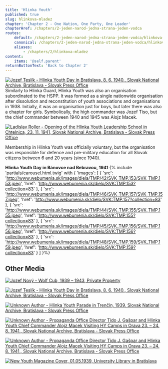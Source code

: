```yaml
---
title: 'Hlinka Youth'
published: true
slug: hlinkova-mladez
chapter: 'Chapter 2 - One Nation, One Party, One Leader'
chapterHref: /chapters/2-jeden-narod-jedna-strana-jeden-vodca
routes:
    default: /chapters/2-jeden-narod-jedna-strana-jeden-vodca/hlinkova-mladez
    canonical: /chapters/2-jeden-narod-jedna-strana-jeden-vodca/hlinkova-mladez
    aliases:
        - /chapters/2/hlinkova-mladez
content:
    items: '@self.parent'
returnButtonText: 'Back to Chapter 2'
---
```


[![Jozef Teslík - Hlinka Youth Day in Bratislava, 8. 6. 1940., Slovak National Archive, Bratislava - Slovak Press Office](Teslik-den_hlinkovej_mladeze--SNA_fond-STK--1940--3590.jpg "Jozef Teslík - Hlinka Youth Day in Bratislava, 8. 6. 1940.")](http://www.webumenia.sk/dielo/SVK:TMP.163?collection=83)
<span class="drop-cap">S</span>imilarly to Hlinka Guard, Hlinka Youth was also an organisation subordinated to the HSPP. It was formed as a single nationwide organisation after dissolution and reconstitution of youth associations and organisations in 1938. Initially, it was an organisation just for boys, but later there was also a chapter for girls. Symbolically, the high commander was Jozef Tiso, but the chief commander between 1940 and 1945 was  Alojz Macek.

[![Ladislav Roller - Opening of the Hlinka Youth Leadership School in Chtelnica, 23. 11. 1941, Slovak National Archive, Bratislava - Slovak Press Office](Ladislav_Roller--Otvorenie_SNA_Bratislava-fondSTK.jpg "Ladislav Roller - Opening of the Hlinka Youth Leadership School in Chtelnica")](http://www.webumenia.sk/dielo/SVK:TMP.188?collection=83)

<div class="highlight">
<p>
Membership in Hlinka Youth was officially voluntary, but the organisation was responsible for defence and pre-military education for all Slovak citizens between 6 and 20 years (since 1940).
</p>
</div>


**Hlinka Youth Day in Bánovce nad Bebravou, 1941**
{% include 'partials/carousel.html.twig' with {
	'images': [
    	{
        	'src': 'http://www.webumenia.sk/images/diela/TMP/42/SVK_TMP.153/SVK_TMP.153.jpeg',
        	'href': 'http://www.webumenia.sk/dielo/SVK:TMP.153?collection=83'
    	},
   	 {
        	'src': 'http://www.webumenia.sk/images/diela/TMP/46/SVK_TMP.157/SVK_TMP.157.jpeg',
        	'href': 'http://www.webumenia.sk/dielo/SVK:TMP.157?collection=83'
    	},
    	{
        	'src': 'http://www.webumenia.sk/images/diela/TMP/44/SVK_TMP.155/SVK_TMP.155.jpeg',
        	'href': 'http://www.webumenia.sk/dielo/SVK:TMP.155?collection=83'
    	},
    	{
        	'src': 'http://www.webumenia.sk/images/diela/TMP/45/SVK_TMP.156/SVK_TMP.156.jpeg',
        	'href': 'http://www.webumenia.sk/dielo/SVK:TMP.156?collection=83'
    	},
   	 {
        	'src': 'http://www.webumenia.sk/images/diela/TMP/48/SVK_TMP.159/SVK_TMP.159.jpeg',
        	'href': 'http://www.webumenia.sk/dielo/SVK:TMP.159?collection=83'
    	}
	]
}%}


## Other Media

[![Jozef Nový - Wolf Cub, 1939 – 1943, Private Property](Jozef_Nový--Vlca--1939--sukr_majetok--43.jpg "Jozef Nový - Wolf Cub")](http://www.webumenia.sk/dielo/SVK:TMP.162?collection=83)

[![Jozef Teslík - Hlinka Youth Day in Bratislava, 8. 6. 1940., Slovak National Archive, Bratislava - Slovak Press Office](autor_neznamy--Den_Hlinkovej_mladeze--1940--SNA_Bratislava-fondSTK--3585.jpg "Jozef Teslík - Hlinka Youth Day in Bratislava, 8. 6. 1940., Slovak National Archive, Bratislava - Slovak Press Office")](http://www.webumenia.sk/dielo/SVK:TMP.158?collection=83)

[![Unknown Author - Hlinka Youth Parade in Trenčín, 1939, Slovak National Archive, Bratislava - Slovak Press Office](00843.jpg "Unknown Author - Hlinka Youth Parade in Trenčín,")](http://www.webumenia.sk/dielo/SVK:TMP.133?collection=83)

[![Unknown Author - Propaganda Office Director Tido J. Gašpar and Hlinka Youth Chief Commander Alojz Macek Visiting HY Camps in Orava 23. – 24. 8. 1941., Slovak National Archive, Bratislava - Slovak Press Office](autor_neznamy--taborHM-Orava--1941--SNA_fondSTK--12411.jpg "Unknown Author - Propaganda Office Director Tido J. Gašpar and Hlinka Youth Chief Commander Alojz Macek Visiting HY Camps in Orava 23. – 24. 8. 1941.")](http://www.webumenia.sk/dielo/SVK:TMP.161?collection=83)

[![Unknown Author - Propaganda Office Director Tido J. Gašpar and Hlinka Youth Chief Commander Alojz Macek Visiting HY Camps in Orava 23. – 24. 8. 1941., Slovak National Archive, Bratislava - Slovak Press Office](autor_neznamy--taborHM-Orava--1941--SNA_fondSTK--12395.jpg "Unknown Author - Propaganda Office Director Tido J. Gašpar and Hlinka Youth Chief Commander Alojz Macek Visiting HY Camps in Orava 23. – 24. 8. 1941.")](http://www.webumenia.sk/dielo/SVK:TMP.160?collection=83)

[![New Youth Magazine Cover, 01.05.1939, University Library in Bratislava](Nova_mladez.jpg "New Youth Magazine Cover, 01.05.1939")](http://digitalna.kniznica.info/zoom/31098/view?page=1&p=separate&view=0,0,2256,3314)
